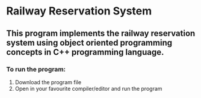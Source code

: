 # Railway Reservation System

## This program implements the railway reservation system using object oriented programming concepts in C++ programming language.

### To run the program:
1. Download the program file
2. Open in your favourite compiler/editor and run the program
